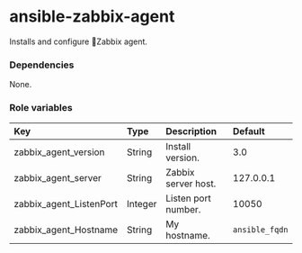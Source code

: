 # ansible-zabbix-agent
Installs and configure Zabbix agent.

### Dependencies
None.

### Role variables
|Key|Type|Description|Default|
|:--|:---|:----------|:------|
|zabbix_agent_version|String|Install version.|3.0|
|zabbix_agent_server|String|Zabbix server host.|127.0.0.1|
|zabbix_agent_ListenPort|Integer|Listen port number.|10050|
|zabbix_agent_Hostname|String|My hostname.|`ansible_fqdn`|
